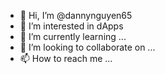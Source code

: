 - 👋 Hi, I’m @dannynguyen65
- 👀 I’m interested in dApps
- 🌱 I’m currently learning ...
- 💞️ I’m looking to collaborate on ...
- 📫 How to reach me ...

<!---
dannynguyen65/dannynguyen65 is a ✨ special ✨ repository because its `README.md` (this file) appears on your GitHub profile.
You can click the Preview link to take a look at your changes.
--->
